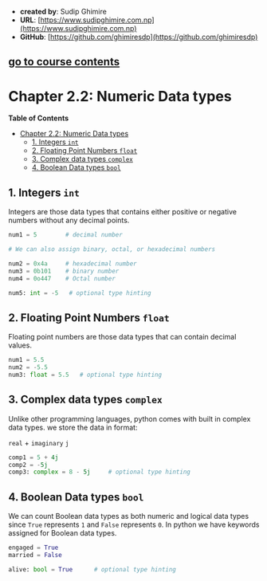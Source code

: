 - **created by**: Sudip Ghimire
- **URL**: [https://www.sudipghimire.com.np](https://www.sudipghimire.com.np)
- **GitHub**: [https://github.com/ghimiresdp](https://github.com/ghimiresdp)

[go to course contents](https://github.com/ghimiresdp/python-level1/)
-----------------------

# Chapter 2.2: Numeric Data types

**Table of Contents**
- [Chapter 2.2: Numeric Data types](#chapter-22-numeric-data-types)
    - [1. Integers `int`](#1-integers-int)
    - [2. Floating Point Numbers `float`](#2-floating-point-numbers-float)
    - [3. Complex data types `complex`](#3-complex-data-types-complex)
    - [4. Boolean Data types `bool`](#4-boolean-data-types-bool)

## 1. Integers `int`

Integers are those data types that contains either positive or negative numbers without any decimal points.

```python
num1 = 5        # decimal number

# We can also assign binary, octal, or hexadecimal numbers

num2 = 0x4a     # hexadecimal number
num3 = 0b101    # binary number
num4 = 0o447    # Octal number

num5: int = -5   # optional type hinting
```

## 2. Floating Point Numbers `float`

Floating point numbers are those data types that can contain decimal values.

```python
num1 = 5.5
num2 = -5.5
num3: float = 5.5   # optional type hinting
```

## 3. Complex data types `complex`

Unlike other programming languages, python comes with built in complex data types. we store the data in format:

 `real` + `imaginary` `j`

```python
comp1 = 5 + 4j
comp2 = -5j
comp3: complex = 8 - 5j     # optional type hinting
```

## 4. Boolean Data types `bool`

We can count Boolean data types as both numeric and logical data types since `True` represents `1` and `False` represents `0`. In python we have keywords assigned for Boolean data types.

```python
engaged = True
married = False

alive: bool = True      # optional type hinting
```
